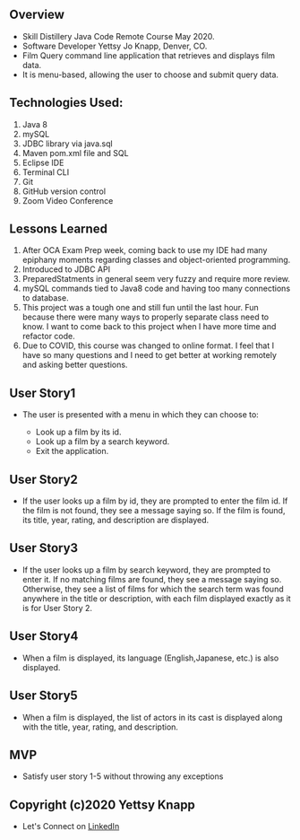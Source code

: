 ## Overview
- Skill Distillery Java Code Remote Course May 2020.
- Software Developer Yettsy Jo Knapp, Denver, CO.
- Film Query command line application that retrieves and displays film data.
- It is menu-based, allowing the user to choose and submit query data.

## Technologies Used:
1. Java 8
1. mySQL
1. JDBC library via java.sql
1. Maven pom.xml file and SQL
1. Eclipse IDE
1. Terminal CLI
1. Git
1. GitHub version control
1. Zoom Video Conference

## Lessons Learned
1. After OCA Exam Prep week, coming back to use my IDE had many epiphany moments regarding classes and object-oriented programming.
1. Introduced to JDBC API
1. PreparedStatments in general seem very fuzzy and require more review.
1. mySQL commands tied to Java8 code and having too many connections to database.
1. This project was a tough one and still fun until the last hour. Fun because there were many ways to properly separate class need to know. I want to come back to this project when I have more time and refactor code.
1. Due to COVID, this course was changed to online format. I feel that I have so many questions and I need to get better at working remotely and asking better questions.

## User Story1
- The user is presented with a menu in which they can choose to:

  - Look up a film by its id.
  - Look up a film by a search keyword.
  - Exit the application.
## User Story2
  - If the user looks up a film by id, they are prompted to enter the film id. If the film is not found, they see a message saying so. If the film is found, its title, year, rating, and description are displayed.
## User Story3
  - If the user looks up a film by search keyword, they are prompted to enter it. If no matching films are found, they see a message saying so. Otherwise, they see a list of films for which the search term was found anywhere in the title or description, with each film displayed exactly as it is for User Story 2.
## User Story4
  - When a film is displayed, its language (English,Japanese, etc.) is also displayed.
## User Story5
  - When a film is displayed, the list of actors in its cast is displayed along with the title, year, rating, and description.

## MVP
  - Satisfy user story 1-5 without throwing any exceptions

## Copyright (c)2020 Yettsy Knapp
   - Let's Connect on [LinkedIn](https://www.linkedin.com/in/yettsy-jo-knapp)
